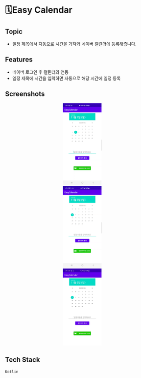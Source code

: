 # 🗓️Easy Calendar
## Topic
* 일정 제목에서 자동으로 시간을 가져와 네이버 캘린더에 등록해줍니다.
## Features
* 네이버 로그인 후 캘린더와 연동
* 일정 제목에 시간을 입력하면 자동으로 해당 시간에 일정 등록
## Screenshots
<center><img src="./screenshots/saveCalendar12h_AdobeExpress.gif" width="25%" height="25%"></center>
<center><img src="./screenshots/saveCalendar24h_AdobeExpress.gif" width="25%" height="25%"></center>
<center><img src="./screenshots/easyCalendarBasic.jpg" width="25%" height="25%"></center>

## Tech Stack
`Kotlin`